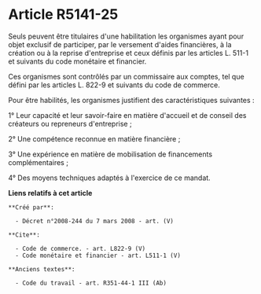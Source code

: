 # Article R5141-25

Seuls peuvent être titulaires d'une habilitation les organismes ayant pour objet exclusif de participer, par le versement
d'aides financières, à la création ou à la reprise d'entreprise et ceux définis par les articles L. 511-1 et suivants du code
monétaire et financier. 

Ces organismes sont contrôlés par un commissaire aux comptes, tel que défini par les articles L. 822-9 et suivants du code de
commerce. 

Pour être habilités, les organismes justifient des caractéristiques suivantes : 

1° Leur capacité et leur savoir-faire en matière d'accueil et de conseil des créateurs ou repreneurs d'entreprise ; 

2° Une compétence reconnue en matière financière ; 

3° Une expérience en matière de mobilisation de financements complémentaires ; 

4° Des moyens techniques adaptés à l'exercice de ce mandat.

**Liens relatifs à cet article**

	**Créé par**:

	  - Décret n°2008-244 du 7 mars 2008 - art. (V)

	**Cite**:

	  - Code de commerce. - art. L822-9 (V)
	  - Code monétaire et financier - art. L511-1 (V)

	**Anciens textes**:

	  - Code du travail - art. R351-44-1 III (Ab)
